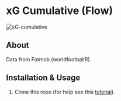 # xG Cumulative (Flow)

![xG-cumulative](figures/140822_MilUdi-xG-cumulative.png)

## About

Data from Fotmob (worldfootballR).

## Installation & Usage

1. Clone this repo (for help see this [tutorial](https://help.github.com/articles/cloning-a-repository/)).